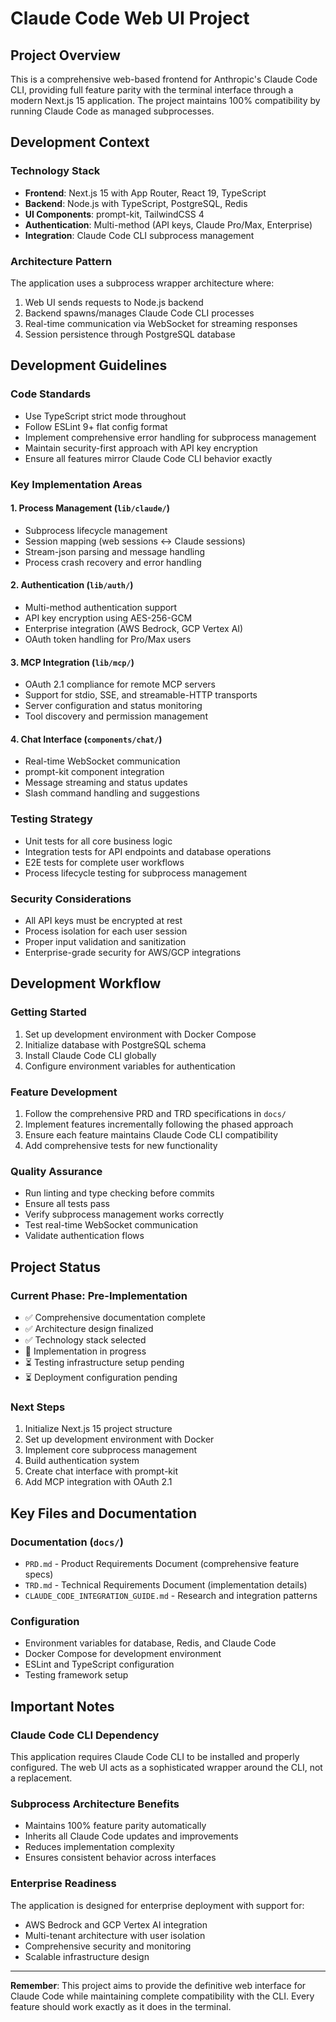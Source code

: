 # Claude Code Web UI Project

## Project Overview

This is a comprehensive web-based frontend for Anthropic's Claude Code CLI, providing full feature parity with the terminal interface through a modern Next.js 15 application. The project maintains 100% compatibility by running Claude Code as managed subprocesses.

## Development Context

### Technology Stack
- **Frontend**: Next.js 15 with App Router, React 19, TypeScript
- **Backend**: Node.js with TypeScript, PostgreSQL, Redis
- **UI Components**: prompt-kit, TailwindCSS 4
- **Authentication**: Multi-method (API keys, Claude Pro/Max, Enterprise)
- **Integration**: Claude Code CLI subprocess management

### Architecture Pattern
The application uses a subprocess wrapper architecture where:
1. Web UI sends requests to Node.js backend
2. Backend spawns/manages Claude Code CLI processes
3. Real-time communication via WebSocket for streaming responses
4. Session persistence through PostgreSQL database

## Development Guidelines

### Code Standards
- Use TypeScript strict mode throughout
- Follow ESLint 9+ flat config format
- Implement comprehensive error handling for subprocess management
- Maintain security-first approach with API key encryption
- Ensure all features mirror Claude Code CLI behavior exactly

### Key Implementation Areas

#### 1. Process Management (`lib/claude/`)
- Subprocess lifecycle management
- Session mapping (web sessions ↔ Claude sessions)
- Stream-json parsing and message handling
- Process crash recovery and error handling

#### 2. Authentication (`lib/auth/`)
- Multi-method authentication support
- API key encryption using AES-256-GCM
- Enterprise integration (AWS Bedrock, GCP Vertex AI)
- OAuth token handling for Pro/Max users

#### 3. MCP Integration (`lib/mcp/`)
- OAuth 2.1 compliance for remote MCP servers
- Support for stdio, SSE, and streamable-HTTP transports
- Server configuration and status monitoring
- Tool discovery and permission management

#### 4. Chat Interface (`components/chat/`)
- Real-time WebSocket communication
- prompt-kit component integration
- Message streaming and status updates
- Slash command handling and suggestions

### Testing Strategy
- Unit tests for all core business logic
- Integration tests for API endpoints and database operations
- E2E tests for complete user workflows
- Process lifecycle testing for subprocess management

### Security Considerations
- All API keys must be encrypted at rest
- Process isolation for each user session
- Proper input validation and sanitization
- Enterprise-grade security for AWS/GCP integrations

## Development Workflow

### Getting Started
1. Set up development environment with Docker Compose
2. Initialize database with PostgreSQL schema
3. Install Claude Code CLI globally
4. Configure environment variables for authentication

### Feature Development
1. Follow the comprehensive PRD and TRD specifications in `docs/`
2. Implement features incrementally following the phased approach
3. Ensure each feature maintains Claude Code CLI compatibility
4. Add comprehensive tests for new functionality

### Quality Assurance
- Run linting and type checking before commits
- Ensure all tests pass
- Verify subprocess management works correctly
- Test real-time WebSocket communication
- Validate authentication flows

## Project Status

### Current Phase: Pre-Implementation
- ✅ Comprehensive documentation complete
- ✅ Architecture design finalized
- ✅ Technology stack selected
- 🔄 Implementation in progress
- ⏳ Testing infrastructure setup pending
- ⏳ Deployment configuration pending

### Next Steps
1. Initialize Next.js 15 project structure
2. Set up development environment with Docker
3. Implement core subprocess management
4. Build authentication system
5. Create chat interface with prompt-kit
6. Add MCP integration with OAuth 2.1

## Key Files and Documentation

### Documentation (`docs/`)
- `PRD.md` - Product Requirements Document (comprehensive feature specs)
- `TRD.md` - Technical Requirements Document (implementation details)
- `CLAUDE_CODE_INTEGRATION_GUIDE.md` - Research and integration patterns

### Configuration
- Environment variables for database, Redis, and Claude Code
- Docker Compose for development environment
- ESLint and TypeScript configuration
- Testing framework setup

## Important Notes

### Claude Code CLI Dependency
This application requires Claude Code CLI to be installed and properly configured. The web UI acts as a sophisticated wrapper around the CLI, not a replacement.

### Subprocess Architecture Benefits
- Maintains 100% feature parity automatically
- Inherits all Claude Code updates and improvements
- Reduces implementation complexity
- Ensures consistent behavior across interfaces

### Enterprise Readiness
The application is designed for enterprise deployment with support for:
- AWS Bedrock and GCP Vertex AI integration
- Multi-tenant architecture with user isolation
- Comprehensive security and monitoring
- Scalable infrastructure design

---

**Remember**: This project aims to provide the definitive web interface for Claude Code while maintaining complete compatibility with the CLI. Every feature should work exactly as it does in the terminal.